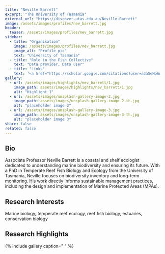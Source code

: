 ```yaml
---
title: "Neville Barrett"
excerpt: "The University of Tasmania"
external_url: "https://discover.utas.edu.au/Neville.Barrett"
image: /assets/images/profiles/nev_barrett.jpg
header:
  teaser: /assets/images/profiles/nev_barrett.jpg
sidebar:
  - title: "Organisation"
    image: /assets/images/profiles/nev_barrett.jpg
    image_alt: "Profile pic"
    text: "University of Tasmania"
  - title: "Role in the Fish Collective"
    text: "Data provider, Data user"
  - title: "Links"
    text: '<a href="https://scholar.google.com/citations?user=a3aSeHoAAAAJ" target="_blank" rel="noopener noreferrer"><i class="fab fa-google"></i> Google Scholar</a>'
gallery:
  - url: /assets/images/highlights/nev_barrett/1.jpg
    image_path: assets/images/highlights/nev_barrett/1.jpg
    alt: "Highlight 1"
  - url: /assets/images/unsplash-gallery-image-2.jpg
    image_path: assets/images/unsplash-gallery-image-2-th.jpg
    alt: "placeholder image 2"
  - url: /assets/images/unsplash-gallery-image-3.jpg
    image_path: assets/images/unsplash-gallery-image-3-th.jpg
    alt: "placeholder image 3"
share: false
related: false
---
```


## Bio
Associate Professor Neville Barrett is a coastal and shelf ecologist dedicated to understanding marine biodiversity and ensuring its future. With a PhD in Temperate Reef Fish Biology and Ecology from the University of Tasmania, Neville focuses on biodiversity inventory and long-term monitoring. His work directly informs sustainable management practices, including the design and implementation of Marine Protected Areas (MPAs). 

## Research Interests
Marine biology, temperate reef ecology, reef fish biology, estuaries, conservation biology

## Research Highlights
{% include gallery caption=" " %}
